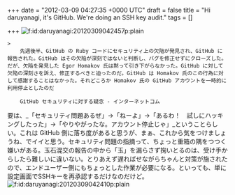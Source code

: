 
+++
date = "2012-03-09 04:27:35 +0000 UTC"
draft = false
title = "Hi daruyanagi, it&#39;s GitHub. We&#39;re doing an SSH key audit."
tags = []

+++
<img src="http://cdn-ak.f.st-hatena.com/images/fotolife/d/daruyanagi/20120309/20120309042457.png" alt="f:id:daruyanagi:20120309042457p:plain" title="f:id:daruyanagi:20120309042457p:plain" class="hatena-fotolife"/>

    >
        先週後半、GitHub の Ruby コードにセキュリティ上の欠陥が発見され、GitHub に報告された。GitHub はその欠陥が深刻ではないと判断し、バグを修正せずにクローズした。だが、欠陥を発見した Egor Homakov 氏は黙って引き下がらなかった。GitHub に対して欠陥の深刻さを訴え、修正するべきと迫ったのだ。GitHub は Homakov 氏のこの行為に対して感謝することはなかった。それどころか Homakov 氏の GitHub アカウントを一時的に利用停止としたのだ

        GitHub セキュリティに対する疑念 - インターネットコム
    
要は、_「セキュリティ問題あるぜ」→「ねーよ」→「あるわ！　試しにハッキングしたった」→「やりやがったな。アカウント停止じゃ」_ということらしい。これは GitHub 側に落ち度があると思うが、まぁ、これから気をつけましょうね、でイイと思う。セキュリティ問題の指摘って、ちょっと重箱の隅をつつく嫌いがある。玉石混交の報告の中から「玉」を漏らさず掬いとるのは、受け手からしたら難しいに違いない。とりあえず遅ればせながらちゃんと対策が施されたので、エンドユーザー側にもちょっとした作業が必要になる。といっても、単に設定画面でSSHキーを再承認するだけなのだけど。<img src="http://cdn-ak.f.st-hatena.com/images/fotolife/d/daruyanagi/20120309/20120309042410.png" alt="f:id:daruyanagi:20120309042410p:plain" title="f:id:daruyanagi:20120309042410p:plain" class="hatena-fotolife"/>


